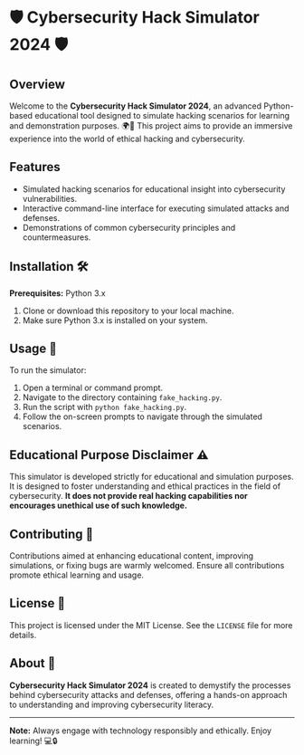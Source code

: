 # 🛡️ Cybersecurity Hack Simulator 2024 🛡️

## Overview
Welcome to the **Cybersecurity Hack Simulator 2024**, an advanced Python-based educational tool designed to simulate hacking scenarios for learning and demonstration purposes. 🌍🔐 This project aims to provide an immersive experience into the world of ethical hacking and cybersecurity.

## Features
- Simulated hacking scenarios for educational insight into cybersecurity vulnerabilities.
- Interactive command-line interface for executing simulated attacks and defenses.
- Demonstrations of common cybersecurity principles and countermeasures.

## Installation 🛠️

**Prerequisites:** Python 3.x

1. Clone or download this repository to your local machine.
2. Make sure Python 3.x is installed on your system.

## Usage 📖

To run the simulator:
1. Open a terminal or command prompt.
2. Navigate to the directory containing `fake_hacking.py`.
3. Run the script with `python fake_hacking.py`.
4. Follow the on-screen prompts to navigate through the simulated scenarios.

## Educational Purpose Disclaimer ⚠️

This simulator is developed strictly for educational and simulation purposes. It is designed to foster understanding and ethical practices in the field of cybersecurity. **It does not provide real hacking capabilities nor encourages unethical use of such knowledge.**

## Contributing 🤝

Contributions aimed at enhancing educational content, improving simulations, or fixing bugs are warmly welcomed. Ensure all contributions promote ethical learning and usage.

## License 📜

This project is licensed under the MIT License. See the `LICENSE` file for more details.

## About 📌

**Cybersecurity Hack Simulator 2024** is created to demystify the processes behind cybersecurity attacks and defenses, offering a hands-on approach to understanding and improving cybersecurity literacy.

---

**Note:** Always engage with technology responsibly and ethically. Enjoy learning! 💻🔒
